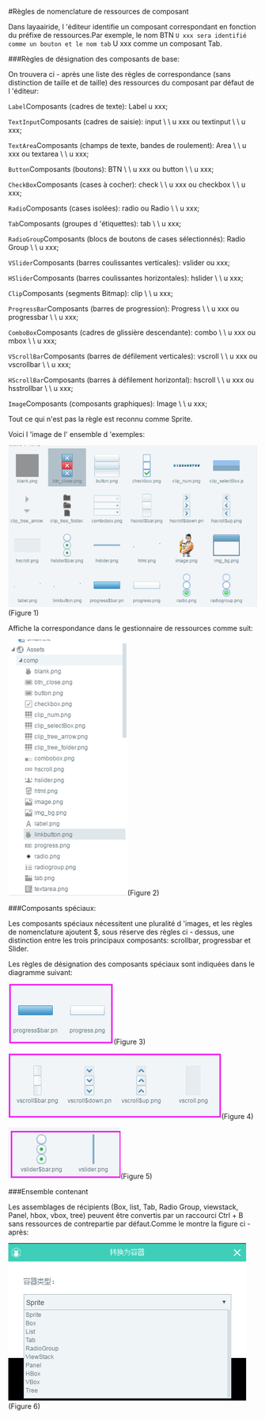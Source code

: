 #Règles de nomenclature de ressources de composant

Dans layaairide, l 'éditeur identifie un composant correspondant en fonction du préfixe de ressources.Par exemple, le nom BTN ` U xxx sera identifié comme un bouton et le nom tab ` U xxx comme un composant Tab.

###Règles de désignation des composants de base:

On trouvera ci - après une liste des règles de correspondance (sans distinction de taille et de taille) des ressources du composant par défaut de l 'éditeur:

`Label`Composants (cadres de texte): Label u xxx;

`TextInput`Composants (cadres de saisie): input \ \ u xxx ou textinput \ \ u xxx;

`TextArea`Composants (champs de texte, bandes de roulement): Area \ \ u xxx ou textarea \ \ u xxx;

`Button`Composants (boutons): BTN \ \ u xxx ou button \ \ u xxx;

`CheckBox`Composants (cases à cocher): check \ \ u xxx ou checkbox \ \ u xxx;

`Radio`Composants (cases isolées): radio ou Radio \ \ u xxx;

`Tab`Composants (groupes d 'étiquettes): tab \ \ u xxx;

`RadioGroup`Composants (blocs de boutons de cases sélectionnés): Radio Group \ \ u xxx;

`VSlider`Composants (barres coulissantes verticales): vslider ou xxx;

`HSlider`Composants (barres coulissantes horizontales): hslider \ \ u xxx;

`Clip`Composants (segments Bitmap): clip \ \ u xxx;

`ProgressBar`Composants (barres de progression): Progress \ \ u xxx ou progressbar \ \ u xxx;

`ComboBox`Composants (cadres de glissière descendante): combo \ \ u xxx ou mbox \ \ u xxx;

`VScrollBar`Composants (barres de défilement verticales): vscroll \ \ u xxx ou vscrollbar \ \ u xxx;

`HScrollBar`Composants (barres à défilement horizontal): hscroll \ \ u xxx ou hsstrollbar \ \ u xxx;

`Image`Composants (composants graphiques): Image \ \ u xxx;

Tout ce qui n'est pas la règle est reconnu comme Sprite.

Voici l 'image de l' ensemble d 'exemples:

![1](img\1.png)(Figure 1)

Affiche la correspondance dans le gestionnaire de ressources comme suit:

![2](img\2.png)(Figure 2)



###Composants spéciaux:

Les composants spéciaux nécessitent une pluralité d 'images, et les règles de nomenclature ajoutent $, sous réserve des règles ci - dessus, une distinction entre les trois principaux composants: scrollbar, progressbar et Slider.

Les règles de désignation des composants spéciaux sont indiquées dans le diagramme suivant:

![3](img\3.png)(Figure 3)

![4](img\4.png)(Figure 4)

![5](img\5.png)(Figure 5)



###Ensemble contenant

Les assemblages de récipients (Box, list, Tab, Radio Group, viewstack, Panel, hbox, vbox, tree) peuvent être convertis par un raccourci Ctrl + B sans ressources de contrepartie par défaut.Comme le montre la figure ci - après:

![6](img\6.png)(Figure 6)


